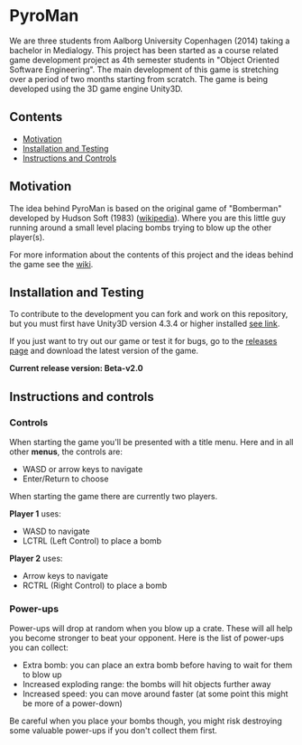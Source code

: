 PyroMan
============

We are three students from Aalborg University Copenhagen (2014) taking a bachelor in Medialogy. This project has been started as a course related game development project as 4th semester students in "Object Oriented Software Engineering". The main development of this game is stretching over a period of two months starting from scratch. The game is being developed using the 3D game engine Unity3D.

<a name="contents"></a>
## Contents ##
* [Motivation](#motivation)
* [Installation and Testing](#installation-and-testing)
* [Instructions and Controls](#instructions-and-controls)

<a name="motivation"></a>
## Motivation ##
The idea behind PyroMan is based on the original game of "Bomberman" developed by Hudson Soft (1983) ([wikipedia](http://en.wikipedia.org/wiki/Bomberman_(video_game))). Where you are this little guy running around a small level placing bombs trying to blow up the other player(s).

For more information about the contents of this project and the ideas behind the game see the [wiki](https://github.com/Martichoras/OOSE_Project/wiki).

<a name="installation-and-testing"></a>
## Installation and Testing ##
To contribute to the development you can fork and work on this repository, but you must first have Unity3D version 4.3.4 or higher installed [see link](http://unity3d.com/unity/download).

If you just want to try out our game or test it for bugs,
go to the [releases page](https://github.com/Martichoras/OOSE_Project/releases) and download the latest version of the game.

**Current release version: Beta-v2.0**

<a name="instructions-and-controls"></a>
## Instructions and controls ##

<a name="controls"></a>
### Controls ###
When starting the game you'll be presented with a title menu. Here and in all other **menus**, the controls are:

* WASD or arrow keys to navigate
* Enter/Return to choose

When starting the game there are currently two players.

**Player 1** uses:

* WASD to navigate
* LCTRL (Left Control) to place a bomb

**Player 2** uses:

* Arrow keys to navigate
* RCTRL (Right Control) to place a bomb

<a name="power-ups"></a>
### Power-ups ###
Power-ups will drop at random when you blow up a crate. These will all help you become stronger to beat your opponent. Here is the list of power-ups you can collect:

* Extra bomb: you can place an extra bomb before having to wait for them to blow up
* Increased exploding range: the bombs will hit objects further away
* Increased speed: you can move around faster (at some point this might be more of a power-down)

Be careful when you place your bombs though, you might risk destroying some valuable power-ups if you don't collect them first.
